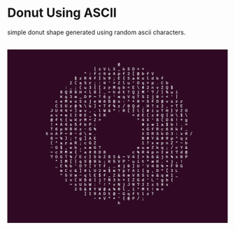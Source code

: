 # Donut Using ASCII
simple donut shape generated using random ascii characters.
<br>
<br>

![Screenshot](../img/donut.png)